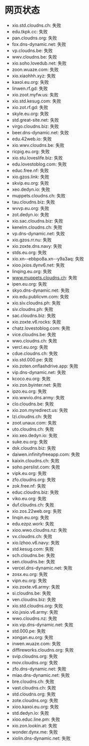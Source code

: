 # 网页状态
- xio.std.cloudns.ch: 失败
- edu.tkpk.cc: 失败
- pan.cloudns.org: 失败
- fox.dns-dynamic.net: 失败
- vp.cloudns.be: 失败
- wwv.cloudns.be: 失败
- xio.soho.lovedub.net: 失败
- zoon.wuaze.com: 失败
- xio.xiaohhh.xyz: 失败
- kaxoi.eu.org: 失败
- linwen.rf.gd: 失败
- xio.zoot.myfw.us: 失败
- xio.std.kesug.com: 失败
- xio.zot.rf.gd: 失败
- skyle.eu.org: 失败
- std.great-site.net: 失败
- virgo.cloudns.biz: 失败
- beer.dns-dynamic.net: 失败
- edu.42web.io: 失败
- xio.wwv.cloudns.be: 失败
- ricpig.eu.org: 失败
- xio.stu.loveslife.biz: 失败
- edu.lovestoblog.com: 失败
- educ.free.nf: 失败
- xio.gzos.link: 失败
- skvip.eu.org: 失败
- xeo.dedyn.io: 失败
- muppets.cloudns.ch: 失败
- tau.cloudns.biz: 失败
- wvvp.eu.org: 失败
- zot.dedyn.io: 失败
- xio.sac.cloudns.biz: 失败
- kenelm.cloudns.ch: 失败
- vp.dns-dynamic.net: 失败
- xio.gzos.rr.nu: 失败
- xio.zoxte.dns.navy: 失败
- stds.eu.org: 失败
- xio.xn--ebbpo8a.xn--y9a3aq: 失败
- xioo.jxios.dynv6.net: 失败
- linqing.eu.org: 失败
- www.muppets.cloudns.ch: 失败
- ipen.eu.org: 失败
- skyo.dns-dynamic.net: 失败
- xio.edu.publicvm.com: 失败
- xio.siv.cloudns.ph: 失败
- siv.cloudns.ph: 失败
- sac.cloudns.biz: 失败
- xio.zoxte.v6.rocks: 失败
- chatz.lovestoblog.com: 失败
- vice.cloudns.be: 失败
- wwo.cloudns.ch: 失败
- vercl.eu.org: 失败
- cdue.cloudns.ch: 失败
- xio.std.000.pe: 失败
- xio.zoten.onflashdrive.app: 失败
- vip.dns-dynamic.net: 失败
- kcoco.eu.org: 失败
- xio.zon.byinter.net: 失败
- ipzo.eu.org: 失败
- xio.wwvio.dns.army: 失败
- clo.cloudns.be: 失败
- xio.zon.myredirect.us: 失败
- lzi.cloudns.ch: 失败
- zoot.unaux.com: 失败
- uto.cloudns.ch: 失败
- xio.xeo.dedyn.io: 失败
- suke.eu.org: 失败
- dsk.cloudns.biz: 失败
- daiwen.infinityfreeapp.com: 失败
- kaixin.cloudns.ch: 失败
- soho.perslist.com: 失败
- vipk.eu.org: 失败
- zfo.cloudns.org: 失败
- zok.free.nf: 失败
- educ.cloudns.biz: 失败
- viko.eu.org: 失败
- duf.cloudns.ch: 失败
- xio.zos.22web.org: 失败
- linqin.eu.org: 失败
- edu.ezpz.work: 失败
- xioo.wwo.cloudns.nz: 失败
- vx.cloudns.ch: 失败
- xio.lzhoo.v6.navy: 失败
- std.kesug.com: 失败
- sch.cloudns.be: 失败
- sen.cloudns.be: 失败
- vercel.dns-dynamic.net: 失败
- zosx.eu.org: 失败
- vipn.eu.org: 失败
- xio.zoxte.v6.army: 失败
- si.cloudns.be: 失败
- ven.cloudns.biz: 失败
- xio.std.cloudns.org: 失败
- xio.jxsio.v6.army: 失败
- wwo.cloudns.nz: 失败
- xio.vip.dns-dynamic.net: 失败
- std.000.pe: 失败
- xongan.eu.org: 失败
- inwen.wuaze.com: 失败
- diffireworks.cloudns.org: 失败
- svip.cloudns.org: 失败
- mov.cloudns.org: 失败
- zfo.dns-dynamic.net: 失败
- miao.dns-dynamic.net: 失败
- bre.cloudns.ch: 失败
- vast.cloudns.ch: 失败
- std.cloudns.org: 失败
- zote.cloudns.org: 失败
- xioo.kaxoi.eu.org: 失败
- std.dedyn.io: 失败
- xioo.educ.line.pm: 失败
- xio.zon.lookin.at: 失败
- wonder.dynx.me: 失败
- xiolin.dns-dynamic.net: 失败
